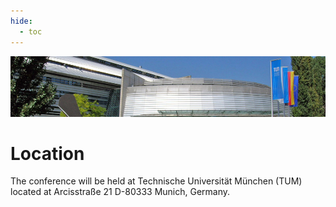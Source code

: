 ```yaml
---
hide:
  - toc
---
```


![2013 Fall Collaboration Meeting](munich2013-header.jpg)

# Location


The conference will be held at Technische Universität München (TUM) located at Arcisstraße 21 D-80333 Munich, Germany.
